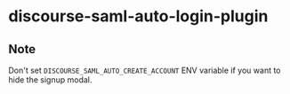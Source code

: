 # discourse-saml-auto-login-plugin

## Note
Don't set `DISCOURSE_SAML_AUTO_CREATE_ACCOUNT` ENV variable if you want to hide the signup modal.
